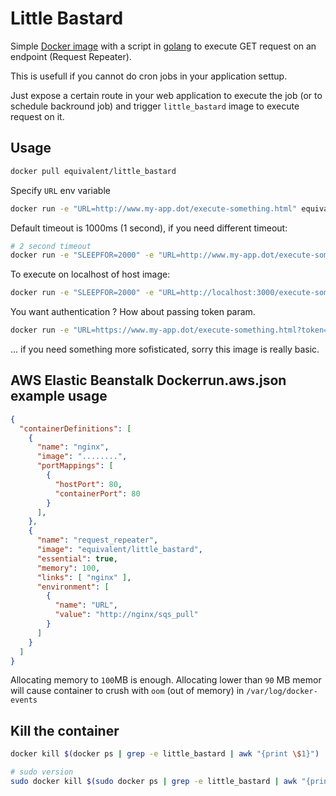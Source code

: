 # Little Bastard

Simple [Docker image](https://hub.docker.com/r/equivalent/little_bastard/) with a script in [golang](https://golang.org/) to
execute GET request on an endpoint (Request Repeater).

This is usefull if you cannot do cron jobs in your application settup.

Just expose a certain route in your web application to execute the job
(or to schedule backround job) and trigger
`little_bastard` image to execute request on it.


## Usage

```bash
docker pull equivalent/little_bastard
```


Specify `URL` env variable


```bash
docker run -e "URL=http://www.my-app.dot/execute-something.html" equivalent/little_bastard
```

Default timeout is 1000ms (1 second), if you need different timeout:

```bash
# 2 second timeout
docker run -e "SLEEPFOR=2000" -e "URL=http://www.my-app.dot/execute-something.html" equivalent/little_bastard
```

To execute on localhost of host image:

```bash
docker run -e "SLEEPFOR=2000" -e "URL=http://localhost:3000/execute-something.html" --net="host" equivalent/little_bastard
```


You want authentication ? How about passing token param.

```bash
docker run -e "URL=https://www.my-app.dot/execute-something.html?token=1234556" --net="host" equivalent/little_bastard
```

... if you need something more sofisticated, sorry this image is really basic.


## AWS Elastic Beanstalk Dockerrun.aws.json example usage

```json
{
  "containerDefinitions": [
    {
      "name": "nginx",
      "image": "........",
      "portMappings": [
        {
          "hostPort": 80,
          "containerPort": 80
        }
      ],
    },
    {
      "name": "request_repeater",
      "image": "equivalent/little_bastard",
      "essential": true,
      "memory": 100,
      "links": [ "nginx" ],
      "environment": [
        {
          "name": "URL",
          "value": "http://nginx/sqs_pull"
        }
      ]
    }
  ]
}
```

Allocating memory to `100`MB is enough. Allocating lower than `90` MB memor will cause container to crush with `oom` (out of memory) in `/var/log/docker-events`

## Kill the container

```bash
docker kill $(docker ps | grep -e little_bastard | awk "{print \$1}")

# sudo version
sudo docker kill $(sudo docker ps | grep -e little_bastard | awk "{print \$1}")
```

